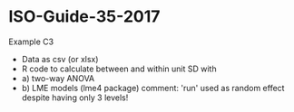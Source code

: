 # ISO-Guide-35-2017

Example C3

- Data as csv (or xlsx)
- R code to calculate between and within unit SD with
- a) two-way ANOVA
- b) LME models (lme4 package)
    comment: 'run' used as random effect despite having only 3 levels!
